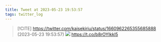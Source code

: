 ```yaml
---
title: Tweet at 2023-05-23 19:53:57
tags: twitter_log
---
```


> [!CITE] https://twitter.com/kaisekiriu/status/1660962265355685888 (2023-05-23 19:53:57)
> ![](https://twitter.com/kaisekiriu/status/1660962265355685888)
> https://t.co/b8rOYIkkl5

